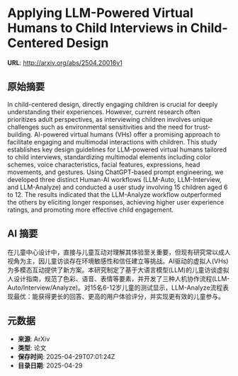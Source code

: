 # Applying LLM-Powered Virtual Humans to Child Interviews in Child-Centered Design

**URL**: http://arxiv.org/abs/2504.20016v1

## 原始摘要

In child-centered design, directly engaging children is crucial for deeply
understanding their experiences. However, current research often prioritizes
adult perspectives, as interviewing children involves unique challenges such as
environmental sensitivities and the need for trust-building. AI-powered virtual
humans (VHs) offer a promising approach to facilitate engaging and multimodal
interactions with children. This study establishes key design guidelines for
LLM-powered virtual humans tailored to child interviews, standardizing
multimodal elements including color schemes, voice characteristics, facial
features, expressions, head movements, and gestures. Using ChatGPT-based prompt
engineering, we developed three distinct Human-AI workflows (LLM-Auto,
LLM-Interview, and LLM-Analyze) and conducted a user study involving 15
children aged 6 to 12. The results indicated that the LLM-Analyze workflow
outperformed the others by eliciting longer responses, achieving higher user
experience ratings, and promoting more effective child engagement.


## AI 摘要

在儿童中心设计中，直接与儿童互动对理解其体验至关重要，但现有研究常以成人视角为主，因儿童访谈存在环境敏感性和信任建立等挑战。AI驱动的虚拟人(VHs)为多模态互动提供了新方案。本研究制定了基于大语言模型(LLM)的儿童访谈虚拟人设计指南，规范了色彩、语音、表情等要素，并开发了三种人机协作流程(LLM-Auto/Interview/Analyze)。对15名6-12岁儿童的测试显示，LLM-Analyze流程表现最优：能获得更长的回答、更高的用户体验评分，并实现更有效的儿童参与。

## 元数据

- **来源**: ArXiv
- **类型**: 论文
- **保存时间**: 2025-04-29T07:01:24Z
- **目录日期**: 2025-04-29
